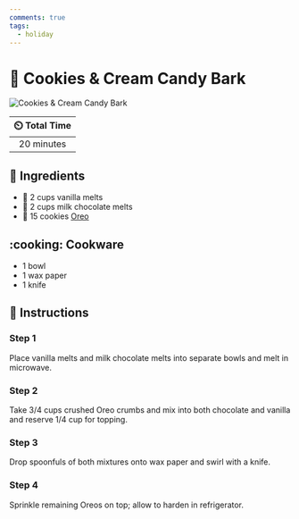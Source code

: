 ```yaml
---
comments: true
tags:
  - holiday
---
```

# :chocolate_bar: Cookies & Cream Candy Bark

![Cookies & Cream Candy Bark](../assets/images/cookies-&-cream-candy-bark.jpg)

| :timer_clock: Total Time |
|:-----------------------: |
| 20 minutes |

## :salt: Ingredients

- :ice_cream: 2 cups vanilla melts
- :chocolate_bar: 2 cups milk chocolate melts
- :cookie: 15 cookies [Oreo][1]

## :cooking: Cookware

- 1 bowl
- 1 wax paper
- 1 knife

## :pencil: Instructions

### Step 1

Place vanilla melts and milk chocolate melts into separate bowls and melt in microwave.

### Step 2

Take 3/4 cups crushed Oreo crumbs and mix into both chocolate and vanilla and reserve 1/4 cup for topping.

### Step 3

Drop spoonfuls of both mixtures onto wax paper and swirl with a knife.

### Step 4

Sprinkle remaining Oreos on top; allow to harden in refrigerator.

[1]: <../cookies-and-bars/oreos.md>
